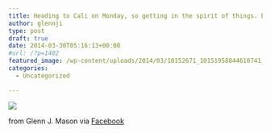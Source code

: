 ```yaml
---
title: Heading to Cali on Monday, so getting in the spirit of things. Barley, caramel, malt... Delicious!
author: glennji
type: post
draft: true
date: 2014-03-30T05:16:13+00:00
#url: /?p=1402
featured_image: /wp-content/uploads/2014/03/10152671_10151958844610741_147052891_n.jpg
categories:
  - Uncategorized

---
```

<div>
  <img src='/wp-content/uploads/2014/03/10152671_10151958844610741_147052891_n.jpg' style='max-width:600px;' /></p> 
  
  <div>
    from Glenn J. Mason via <a href="http://ift.tt/1fB0u53">Facebook</a>
  </div>
</div>
